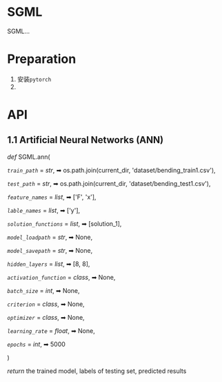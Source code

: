# SGML

SGML...

# Preparation

1. 安装`pytorch`
2.


# API
## 1.1 Artificial Neural Networks (ANN)

*def*   SGML.ann(

*`train_path`* = *str*, ➡ os.path.join(current_dir, 'dataset/bending_train1.csv'),

*`test_path`* = *str*, ➡ os.path.join(current_dir, 'dataset/bending_test1.csv'),

*`feature_names`* = *list*, ➡ ['F', 'x'],

*`lable_names`* = *list*, ➡ ['y'],

*`solution_functions`* = *list*, ➡ [solution_1],

*`model_loadpath`* = *str*, ➡ None,

*`model_savepath`* = *str*, ➡ None,

*`hidden_layers`* = *list*, ➡ [8, 8],

*`activation_function`*  = *class*, ➡ None,

*`batch_size`* = *int*, ➡ None,

*`criterion`* = *class*, ➡ None,

*`optimizer`* = *class*, ➡ None,

*`learning_rate`*  = *float*, ➡ None,

*`epochs`* = *int*, ➡ 5000

)

*return* the trained model, labels of testing set, predicted results





